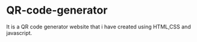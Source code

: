 # QR-code-generator
It is a QR code generator website that i have created using HTML,CSS and javascript.
